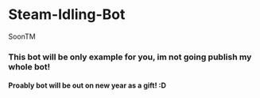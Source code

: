 # Steam-Idling-Bot
SoonTM



### This bot will be only example for you, im not going publish my whole bot!

#### Proably bot will be out on new year as a gift! :D
